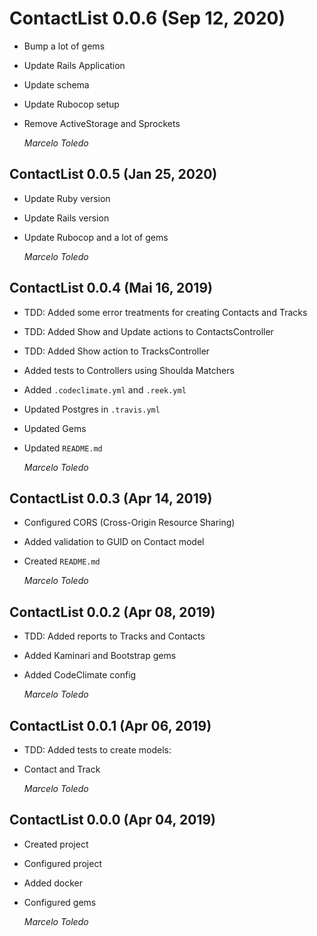 # ContactList 0.0.6 (Sep 12, 2020)

* Bump a lot of gems
* Update Rails Application
* Update schema
* Update Rubocop setup
* Remove ActiveStorage and Sprockets

  *Marcelo Toledo*

## ContactList 0.0.5 (Jan 25, 2020)

* Update Ruby version
* Update Rails version
* Update Rubocop and a lot of gems

  *Marcelo Toledo*

## ContactList 0.0.4 (Mai 16, 2019)

* TDD: Added some error treatments for creating Contacts and Tracks
* TDD: Added Show and Update actions to ContactsController
* TDD: Added Show action to TracksController
* Added tests to Controllers using Shoulda Matchers
* Added `.codeclimate.yml` and `.reek.yml`
* Updated Postgres in `.travis.yml`
* Updated Gems
* Updated `README.md`

  *Marcelo Toledo*

## ContactList 0.0.3 (Apr 14, 2019)

* Configured CORS (Cross-Origin Resource Sharing)
* Added validation to GUID on Contact model
* Created `README.md`

  *Marcelo Toledo*

## ContactList 0.0.2 (Apr 08, 2019)

* TDD: Added reports to Tracks and Contacts
* Added Kaminari and Bootstrap gems
* Added CodeClimate config

  *Marcelo Toledo*

## ContactList 0.0.1 (Apr 06, 2019)

* TDD: Added tests to create models:
* Contact and Track

  *Marcelo Toledo*

## ContactList 0.0.0 (Apr 04, 2019)

* Created project
* Configured project
* Added docker
* Configured gems

  *Marcelo Toledo*
